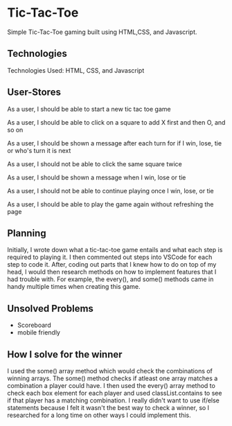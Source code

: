 # Tic-Tac-Toe

Simple Tic-Tac-Toe gaming built using HTML,CSS, and Javascript.

## Technologies

Technologies Used: HTML, CSS, and Javascript
 
## User-Stores

As a user, I should be able to start a new tic tac toe game

As a user, I should be able to click on a square to add X first and then O, and so on

As a user, I should be shown a message after each turn for if I win, lose, tie or who's turn it is next

As a user, I should not be able to click the same square twice

As a user, I should be shown a message when I win, lose or tie

As a user, I should not be able to continue playing once I win, lose, or tie

As a user, I should be able to play the game again without refreshing the page

## Planning

Initially, I wrote down what a tic-tac-toe game entails and what each step is required to playing it. 
I then commented out steps into VSCode for each step to code it. After, coding out parts that I knew how 
to do on top of my head, I would then research methods on how to implement features that I had trouble with.
For example, the every(), and some() methods came in handy multiple times when creating this game. 

## Unsolved Problems

- Scoreboard
- mobile friendly

## How I solve for the winner

I used the some() array method which would check the combinations of winning arrays. The some() method checks if atleast one array matches a combination a player could have. 
I then used the every() array method to check each box element for each player and used classList.contains to see if that player has a matching combination.
I really didn't want to use if/else statements because I felt it wasn't the best way to check a winner, so I researched for a long time on other ways I could implement this.
